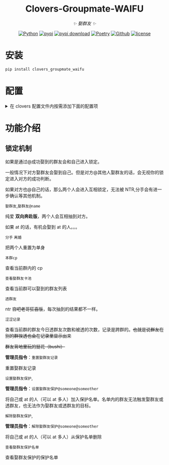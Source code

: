<div align="center">

# Clovers-Groupmate-WAIFU

_✨ 娶群友 ✨_

[![Python](https://img.shields.io/badge/Python-3.12+-blue.svg)](https://www.python.org/)
[![pypi](https://img.shields.io/pypi/v/clovers_groupmate_waifu.svg)](https://pypi.python.org/pypi/clovers_groupmate_waifu)
[![pypi download](https://img.shields.io/pypi/dm/clovers_groupmate_waifu)](https://pypi.python.org/pypi/clovers_groupmate_waifu)
[![Poetry](https://img.shields.io/endpoint?url=https://python-poetry.org/badge/v0.json)](https://python-poetry.org/)
[![Github](https://img.shields.io/badge/GitHub-Clovers-00CC33?logo=github)](https://github.com/clovers-project/clovers)
[![license](https://img.shields.io/github/license/clovers-project/clovers-groupmate-waifu.svg)](./LICENSE)

</div>

# 安装

```bash
pip install clovers_groupmate_waifu
```

# 配置

<details>

<summary>在 clovers 配置文件内按需添加下面的配置项</summary>

```toml
[clovers_groupmate_waifu]
# 默认显示字体
fontname = "simsun"
# 默认备用字体
fallback_fonts = [ "Arial", "Tahoma", "Microsoft YaHei", "Segoe UI", "Segoe UI Emoji", "Segoe UI Symbol", "Helvetica Neue", "PingFang SC", "Hiragino Sans GB", "Source Han Sans SC", "Noto Sans SC", "Noto Sans CJK JP", "WenQuanYi Micro Hei", "Apple Color Emoji", "Noto Color Emoji",]
# 文件记录存档路径
waifu_path = "./data/waifu/"
# 是否每日重置cp记录
waifu_reset = true
# 指定成功概率
waifu_he = 40
# 指定失败概率
waifu_be = 20
# NTR概率
waifu_ntr = 50
# 成功提示列表
happy_end_tips = [
    "好耶~",
    "婚礼？启动！",
    "需要咱主持婚礼吗qwq",
    "不许秀恩爱！",
    "(响起婚礼进行曲♪)",
    "比翼从此添双翅，连理于今有合枝。\n琴瑟和鸣鸳鸯栖，同心结结永相系。",
    "金玉良缘，天作之合，郎才女貌，喜结同心。",
    "繁花簇锦迎新人，车水马龙贺新婚。",
    "乾坤和乐，燕尔新婚。",
    "愿天下有情人终成眷属。",
    "花团锦绣色彩艳，嘉宾满堂话语喧。",
    "火树银花不夜天，春归画栋双栖燕。",
    "红妆带绾同心结，碧树花开并蒂莲。",
    "一生一世两情相悦，三世尘缘四世同喜",
    "玉楼光辉花并蒂，金屋春暖月初圆。",
    "笙韵谱成同生梦，烛光笑对含羞人。",
    "祝你们百年好合,白头到老。",
    "祝你们生八个。",
]
# 失败提示列表
bad_end_tips = [
    "你没有娶到群友，强者注定孤独，加油！",
    "找不到对象.jpg",
    "雪花飘飘北风萧萧～天地一片苍茫。",
    "要不等着分配一个对象？",
    "恭喜伱没有娶到老婆~",
    "醒醒，伱没有老婆。",
    "哈哈哈哈哈哈哈哈哈",
    "智者不入爱河，建设美丽中国。",
    "智者不入爱河，我们终成富婆",
    "智者不入爱河，寡王一路硕博",
]
# 娶群友发言时间过滤
waifu_last_sent_time_filter = 2592000
# 指定涩涩成功率
yinpa_he = 50
# 指定cp涩涩成功率
yinpa_cp = 50
# 背景图片
bg_image = "./data/waifu/bg.png"
```

</details>

# 功能介绍

## 锁定机制

如果是通过@成功娶到的群友会和自己进入锁定。

一般情况下对方娶群友会娶到自己。但是对方@其他人娶群友的话，会无视你的锁定进入对方的成功判断。

如果对方也@自己的话，那么两个人会进入互相锁定，无法被 NTR,分手会有进一步确认等其他机制。

`娶群友`,`娶群友@name`

纯爱 **双向奔赴版**，两个人会互相抽到对方。

如果 at 的话，有机会娶到 at 的人。。。

`分手` `离婚`

把两个人重置为单身

`本群cp`

查看当前群内的 cp

`查看娶群友卡池`

查看当前群可以娶到的群友列表

`透群友`

ntr ~~宫吧老哥狂喜版~~，每次抽到的结果都不一样。

`涩涩记录`

查看当前群的群友今日透群友次数和被透的次数，记录是跨群的。~~也就是说群友在别的群挨透也会在记录里显示出来~~

~~群友背地里玩的挺花（bushi）~~

**管理员指令**：`重置娶群友记录`

重置娶群友记录

`设置娶群友保护`,

**管理员指令**：`设置娶群友保护@someone@someother`

将自己或 at 的人（可以 at 多人）加入保护名单。名单内的群友无法触发娶群友或透群友，也无法作为娶群友或透群友的目标。

`解除娶群友保护`,

**管理员指令**：`解除娶群友保护@someone@someother`

将自己或 at 的人（可以 at 多人）从保护名单删除

`查看娶群友保护名单`

查看娶群友保护的保护名单
